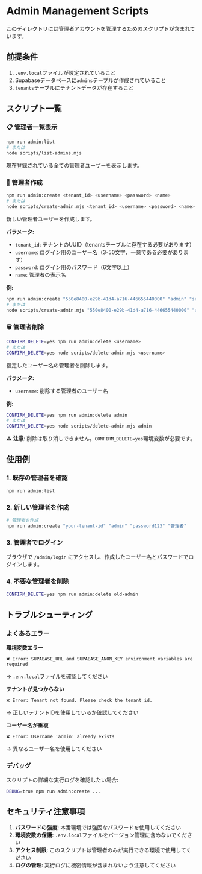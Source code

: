 # Admin Management Scripts

このディレクトリには管理者アカウントを管理するためのスクリプトが含まれています。

## 前提条件

1. `.env.local`ファイルが設定されていること
2. Supabaseデータベースに`admins`テーブルが作成されていること
3. `tenants`テーブルにテナントデータが存在すること

## スクリプト一覧

### 📋 管理者一覧表示

```bash
npm run admin:list
# または
node scripts/list-admins.mjs
```

現在登録されている全ての管理者ユーザーを表示します。

### 👤 管理者作成

```bash
npm run admin:create <tenant_id> <username> <password> <name>
# または
node scripts/create-admin.mjs <tenant_id> <username> <password> <name>
```

新しい管理者ユーザーを作成します。

**パラメータ:**

- `tenant_id`: テナントのUUID（tenantsテーブルに存在する必要があります）
- `username`: ログイン用のユーザー名（3-50文字、一意である必要があります）
- `password`: ログイン用のパスワード（6文字以上）
- `name`: 管理者の表示名

**例:**

```bash
npm run admin:create "550e8400-e29b-41d4-a716-446655440000" "admin" "securePassword123" "システム管理者"
# または
node scripts/create-admin.mjs "550e8400-e29b-41d4-a716-446655440000" "admin" "securePassword123" "システム管理者"
```

### 🗑️ 管理者削除

```bash
CONFIRM_DELETE=yes npm run admin:delete <username>
# または
CONFIRM_DELETE=yes node scripts/delete-admin.mjs <username>
```

指定したユーザー名の管理者を削除します。

**パラメータ:**

- `username`: 削除する管理者のユーザー名

**例:**

```bash
CONFIRM_DELETE=yes npm run admin:delete admin
# または
CONFIRM_DELETE=yes node scripts/delete-admin.mjs admin
```

⚠️ **注意**: 削除は取り消しできません。`CONFIRM_DELETE=yes`環境変数が必要です。

## 使用例

### 1. 既存の管理者を確認

```bash
npm run admin:list
```

### 2. 新しい管理者を作成

```bash
# 管理者を作成
npm run admin:create "your-tenant-id" "admin" "password123" "管理者"
```

### 3. 管理者でログイン

ブラウザで `/admin/login` にアクセスし、作成したユーザー名とパスワードでログインします。

### 4. 不要な管理者を削除

```bash
CONFIRM_DELETE=yes npm run admin:delete old-admin
```

## トラブルシューティング

### よくあるエラー

**環境変数エラー**

```
❌ Error: SUPABASE_URL and SUPABASE_ANON_KEY environment variables are required
```

→ `.env.local`ファイルを確認してください

**テナントが見つからない**

```
❌ Error: Tenant not found. Please check the tenant_id.
```

→ 正しいテナントIDを使用しているか確認してください

**ユーザー名が重複**

```
❌ Error: Username 'admin' already exists
```

→ 異なるユーザー名を使用してください

### デバッグ

スクリプトの詳細な実行ログを確認したい場合:

```bash
DEBUG=true npm run admin:create ...
```

## セキュリティ注意事項

1. **パスワードの強度**: 本番環境では強固なパスワードを使用してください
2. **環境変数の保護**: `.env.local`ファイルをバージョン管理に含めないでください
3. **アクセス制限**: このスクリプトは管理者のみが実行できる環境で使用してください
4. **ログの管理**: 実行ログに機密情報が含まれないよう注意してください
